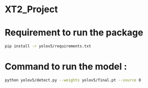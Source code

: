 # XT2_Project

# Requirement to run the package
```bash
pip install -r yolov5/requirements.txt 
```
# Command to run the model :
```bash
python yolov5/detect.py --weights yolov5/final.pt --source 0                               # webcam
```
